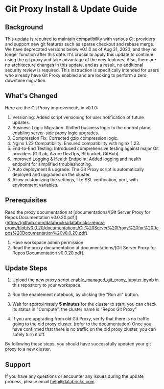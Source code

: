 # Git Proxy Install & Update Guide
## Background
This update is required to maintain compatibility with various Git providers and support new git features such as sparse checkout and rebase merge. 
We have deprecated versions below v0.1.0 as of Aug 31, 2023, and they no longer function after this date.
It's crucial to apply this update to continue using the git proxy and take advantage of the new features. 
Also, there are no architecture changes in this update, and as a result, no additional security review is required. 
This instruction is specifically intended for users who already have Git Proxy enabled and are looking to perform a zero downtime migration.

## What's Changed
Here are the Git Proxy improvements in v0.1.0:

1. Versioning: Added script versioning for user notification of future updates.
2. Business Logic Migration: Shifted business logic to the control plane, enabling server-side proxy logic upgrades.
3. Compression Fix: Corrected gzip compression logic.
4. Nginx 1.23 Compatibility: Ensured compatibility with nginx 1.23.
5. End-to-End Testing: Introduced comprehensive testing against major Git providers (GitLab, Azure DevOps, Bitbucket, GitHub).
6. Improved Logging & Health Endpoint: Added logging and health endpoint for simplified troubleshooting.
7. Auto deployment & upgrade: The Git Proxy script is automatically deployed and upgraded on the cluster.
8. Allow customizing the settings, like SSL verification, port, with environment variables.

## Prerequisites
Read the proxy documentation at [documentations/[Git Server Proxy for Repos Documentation v0.0.20.pdf]]
(https://github.com/databricks/databricks-repos-proxy/blob/v0.0.20/documentations/Git%20Server%20Proxy%20for%20Repos%20Documentation%20v0.0.20.pdf).
1. Have workspace admin permission
2. Read the proxy documentation at documentations/[Git Server Proxy for Repos Documentation v0.0.20.pdf].

## Update Steps
1. Upload the new proxy script [enable_managed_git_proxy_jupyter.ipynb](https://github.com/databricks/databricks-repos-proxy/blob/v0.1.0/enable_managed_git_proxy_jupyter.ipynb) 
in this repository to your workspace.

2. Run the enablement notebook, by clicking the "Run all" button.

3. Wait for approximately **5 minutes** for the cluster to start, you can check its status in "Compute", the cluster name is "Repos Git Proxy"

4. If you are upgrading from old Git Proxy, verify that there is no traffic going to the old proxy cluster. (refer to the documentation) 
Once you have confirmed that there is no traffic on the old proxy cluster, you can safely turn it off.

By following these steps, you should have successfully updated your git proxy to a new cluster.

## Support
If you have any questions or encounter any issues during the update process, please email help@databricks.com.
